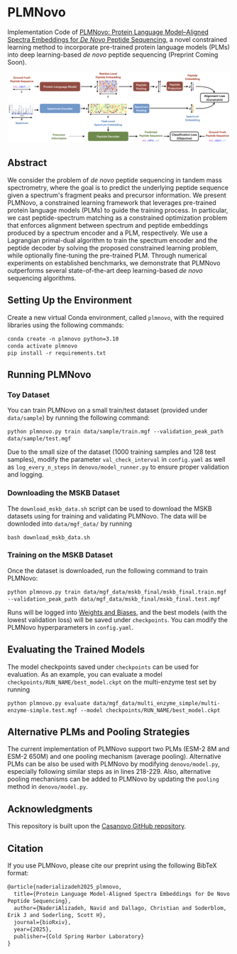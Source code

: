 # PLMNovo

Implementation Code of [PLMNovo: Protein Language Model–Aligned Spectra Embeddings for *De Novo* Peptide Sequencing](https://www.biorxiv.org/content/10.1101/2025.10.01.679857v1), a novel constrained learning method to incorporate pre-trained protein language models (PLMs) into deep learning-based *de novo* peptide sequencing (Preprint Coming Soon).

![Overview of PLMNovo.](https://github.com/navid-naderi/PLMNovo/blob/main/assets/fig_overview_plmnovo.png)

## Abstract
We consider the problem of *de novo* peptide sequencing in tandem mass spectrometry, where the goal is to predict the underlying peptide sequence given a spectrum's fragment peaks and precursor information. We present PLMNovo, a constrained learning framework that leverages pre-trained protein language models (PLMs) to guide the training process. In particular, we cast peptide-spectrum matching as a constrained optimization problem that enforces alignment between spectrum and peptide embeddings produced by a spectrum encoder and a PLM, respectively. We use a Lagrangian primal-dual algorithm to train the spectrum encoder and the peptide decoder by solving the proposed constrained learning problem, while optionally fine-tuning the pre-trained PLM. Through numerical experiments on established benchmarks, we demonstrate that PLMNovo outperforms several state-of-the-art deep learning-based *de novo* sequencing algorithms.

## Setting Up the Environment
Create a new virtual Conda environment, called `plmnovo`, with the required libraries using the following commands:
```
conda create -n plmnovo python=3.10
conda activate plmnovo
pip install -r requirements.txt
```

## Running PLMNovo

### Toy Dataset
You can train PLMNovo on a small train/test dataset (provided under `data/sample`) by running the following command:
```
python plmnovo.py train data/sample/train.mgf --validation_peak_path data/sample/test.mgf
```
Due to the small size of the dataset (1000 training samples and 128 test samples), modify the parameter `val_check_interval` in `config.yaml` as well as `log_every_n_steps` in `denovo/model_runner.py` to ensure proper validation and logging.

### Downloading the MSKB Dataset
The `download_mskb_data.sh` script can be used to download the MSKB datasets using for training and validating PLMNovo. The data will be downloded into `data/mgf_data/` by running
```
bash download_mskb_data.sh
```

### Training on the MSKB Dataset
Once the dataset is downloaded, run the following command to train PLMNovo:
```
python plmnovo.py train data/mgf_data/mskb_final/mskb_final.train.mgf --validation_peak_path data/mgf_data/mskb_final/mskb_final.test.mgf
```
Runs will be logged into [Weights and Biases](https://wandb.ai/site), and the best models (with the lowest validation loss) will be saved under `checkpoints`. You can modify the PLMNovo hyperparameters in `config.yaml`.

## Evaluating the Trained Models
The model checkpoints saved under `checkpoints` can be used for evaluation. As an example, you can evaluate a model `checkpoints/RUN_NAME/best_model.ckpt` on the multi-enzyme test set by running
```
python plmnovo.py evaluate data/mgf_data/multi_enzyme_simple/multi-enzyme-simple.test.mgf --model checkpoints/RUN_NAME/best_model.ckpt
```

## Alternative PLMs and Pooling Strategies
The current implementation of PLMNovo support two PLMs (ESM-2 8M and ESM-2 650M) and one pooling mechanism (average pooling). Alternative PLMs can be also be used with PLMNovo by modifying `denovo/model.py`, especially following similar steps as in lines 218-229. Also, alternative pooling mechanisms can be added to PLMNovo by updating the `pooling` method in `denovo/model.py`.


## Acknowledgments
This repository is built upon the [Casanovo GitHub repository](https://github.com/Noble-Lab/casanovo).


## Citation

If you use PLMNovo, please cite our preprint using the following BibTeX format:
```
@article{naderializadeh2025_plmnovo,
  title={Protein Language Model-Aligned Spectra Embeddings for De Novo Peptide Sequencing},
  author={NaderiAlizadeh, Navid and Dallago, Christian and Soderblom, Erik J and Soderling, Scott H},
  journal={bioRxiv},
  year={2025},
  publisher={Cold Spring Harbor Laboratory}
}
```
